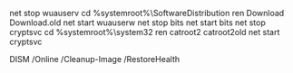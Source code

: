 net stop wuauserv
cd %systemroot%\SoftwareDistribution
ren Download Download.old
net start wuauserw
net stop bits
net start bits
net stop cryptsvc
cd %systemroot%\system32
ren catroot2 catroot2old
net start cryptsvc

DISM /Online /Cleanup-Image /RestoreHealth